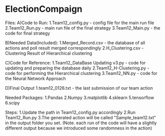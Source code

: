 # ElectionCompaign

Files:
A)Code to Run:
1.Team12_config.py - config file for the main run file
2.Team12_Run.py - main run file of the final strategy
3.Team12_Main.py - the code for final strategy

B)Needed Data(Included):
1.Merged_Record.csv - the database of all actions and poll result merged correspondingly
2.H_Clustering.csv - Clustering Result of Hierarchical clustering

C)Code for Reference:
1.Team12_DataBase Updating v3.py - code for updating and preparing the database daily
2.Team12_H-Clustering.py - code for performing the Hierarchical clustering
3.Team12_NN.py - code for the Neural Network Approach

D)Final Output
1.team12_0126.txt - the last submission of our team action 
	
Needed Packages:
1.Pandas
2.Numpy
3.matplotlib
4.sklearn
5.tensorflow
6.scipy

Steps:
1.Update the path in Team12_config.py accordingly
2.Run Team12_Run.py
3.The generated action will be called "Sample_team12.txt" in the output folder you set.
	(Note. each run of the code will have a slightly different output because we introduced some randomness in the action)
